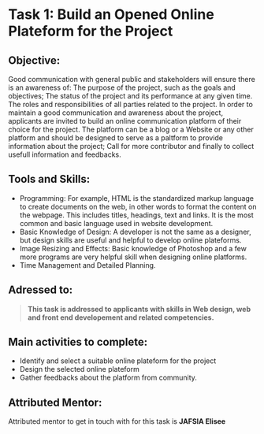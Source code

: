 # Task 1: Build an Opened Online Plateform for the Project

## Objective: 
Good communication with general public and stakeholders will ensure there is an awareness of: The purpose of the project, such as the goals and objectives; The status of the project and its performance at any given time. The roles and responsibilities of all parties related to the project. In order to maintain a good communication and awareness about the project, applicants are invited to build an online communication platform of their choice for the project. The platform can be a blog or a Website or any other platform and should be designed to serve as a paltform to provide information about the project; Call for more contributor and finally to collect usefull information and feedbacks.

## Tools and Skills: 
- Programming: For example, HTML is the standardized markup language to create documents on the web, in other words to format the content on the webpage. This includes titles, headings, text and links. It is the most common and basic language used in website development.
- Basic Knowledge of Design: A developer is not the same as a designer, but design skills are useful and helpful to develop online plateforms.
- Image Resizing and Effects: Basic knowledge of Photoshop and a few more programs are very helpful skill when designing online platforms.
- Time Management and Detailed Planning.


## Adressed to:
>**This task is addressed to applicants with skills in Web design, web and front end developement and related competencies.**

## Main activities to complete: 
- Identify and select a suitable online plateform for the project
- Design the selected online plateform
- Gather feedbacks about the platform from community.

## Attributed Mentor:
Attributed mentor to get in touch with for this task is **JAFSIA Elisee**
